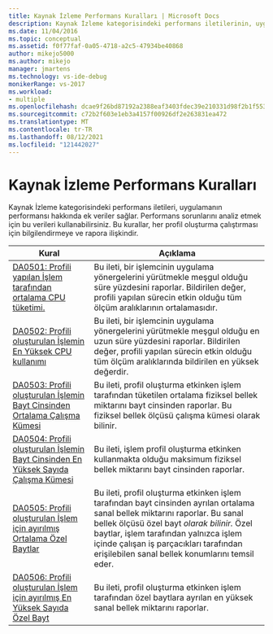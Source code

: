 ```yaml
---
title: Kaynak İzleme Performans Kuralları | Microsoft Docs
description: Kaynak İzleme kategorisindeki performans iletilerinin, uygulamanın performansıyla ilgili ek veriler sağlamayı öğrenin.
ms.date: 11/04/2016
ms.topic: conceptual
ms.assetid: f0f77faf-0a05-4718-a2c5-47934be40868
author: mikejo5000
ms.author: mikejo
manager: jmartens
ms.technology: vs-ide-debug
monikerRange: vs-2017
ms.workload:
- multiple
ms.openlocfilehash: dcae9f26bd87192a2388eaf3403fdec39e210331d98f2b1f55340cf2f6dbbf04
ms.sourcegitcommit: c72b2f603e1eb3a4157f00926df2e263831ea472
ms.translationtype: MT
ms.contentlocale: tr-TR
ms.lasthandoff: 08/12/2021
ms.locfileid: "121442027"
---
```

# <a name="resource-monitoring-performance-rules"></a>Kaynak İzleme Performans Kuralları
Kaynak İzleme kategorisindeki performans iletileri, uygulamanın performansı hakkında ek veriler sağlar. Performans sorunlarını analiz etmek için bu verileri kullanabilirsiniz. Bu kurallar, her profil oluşturma çalıştırması için bilgilendirmeye ve rapora ilişkindir.

|Kural|Açıklama|
|-|-|
|[DA0501: Profili yapılan İşlem tarafından ortalama CPU tüketimi.](../profiling/da0501-average-cpu-consumption-by-the-process-being-profiled.md)|Bu ileti, bir işlemcinin uygulama yönergelerini yürütmekle meşgul olduğu süre yüzdesini raporlar. Bildirilen değer, profili yapılan sürecin etkin olduğu tüm ölçüm aralıklarının ortalamasıdır.|
|[DA0502: Profili oluşturulan İşlemin En Yüksek CPU kullanımı](../profiling/da0502-maximum-cpu-consumption-by-the-process-being-profiled.md)|Bu ileti, bir işlemcinin uygulama yönergelerini yürütmekle meşgul olduğu en uzun süre yüzdesini raporlar. Bildirilen değer, profili yapılan sürecin etkin olduğu tüm ölçüm aralıklarında bildirilen en yüksek değerdir.|
|[DA0503: Profili oluşturulan İşlemin Bayt Cinsinden Ortalama Çalışma Kümesi](../profiling/da0503-average-working-set-in-bytes-for-the-process-being-profiled.md)|Bu ileti, profil oluşturma etkinken işlem tarafından tüketilen ortalama fiziksel bellek miktarını bayt cinsinden raporlar. Bu fiziksel bellek ölçüsü çalışma kümesi olarak bilinir.|
|[DA0504: Profili oluşturulan İşlemin Bayt Cinsinden En Yüksek Sayıda Çalışma Kümesi](../profiling/da0504-maximum-working-set-in-bytes-for-the-process-being-profiled.md)|Bu ileti, işlem profil oluşturma etkinken kullanmakta olduğu maksimum fiziksel bellek miktarını bayt cinsinden raporlar.|
|[DA0505: Profili oluşturulan İşlem için ayırılmış Ortalama Özel Baytlar](../profiling/da0505-average-private-bytes-allocated-for-the-process-being-profiled.md)|Bu ileti, profil oluşturma etkinken işlem tarafından bayt cinsinden ayrılan ortalama sanal bellek miktarını raporlar. Bu sanal bellek ölçüsü özel bayt *olarak bilinir.* Özel baytlar, işlem tarafından yalnızca işlem içinde çalışan iş parçacıkları tarafından erişilebilen sanal bellek konumlarını temsil eder.|
|[DA0506: Profili oluşturulan İşlem için ayırılmış En Yüksek Sayıda Özel Bayt](../profiling/da0506-maximum-private-bytes-allocated-for-the-process-being-profiled.md)|Bu ileti, profil oluşturma etkinken işlem tarafından özel baytlara ayrılan en yüksek sanal bellek miktarını raporlar.|
